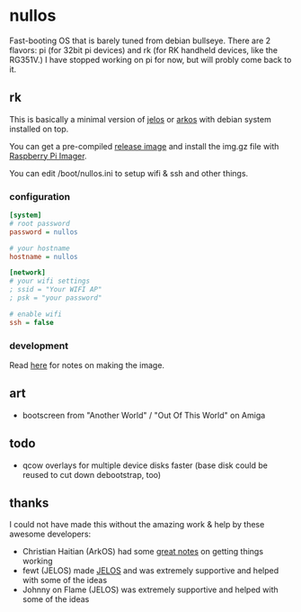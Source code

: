 # nullos

Fast-booting OS that is barely tuned from debian bullseye. There are 2 flavors: pi (for 32bit pi devices) and rk (for RK handheld devices, like the RG351V.) I have stopped working on pi for now, but will probly come back to it.

## rk

This is basically a minimal version of [jelos](https://github.com/JustEnoughLinuxOS/distribution) or [arkos](https://github.com/christianhaitian/arkos) with debian system installed on top.

You can get a pre-compiled [release image](https://github.com/notnullgames/nullos/releases) and install the img.gz file with [Raspberry Pi Imager](https://www.raspberrypi.com/software/).

You can edit /boot/nullos.ini to setup wifi & ssh and other things.

### configuration

```ini
[system]
# root password
password = nullos

# your hostname
hostname = nullos

[network]
# your wifi settings
; ssid = "Your WIFI AP"
; psk = "your password"

# enable wifi
ssh = false
```

### development

Read [here](https://github.com/notnullgames/nullos/wiki/Development) for notes on making the image.


## art

- bootscreen from "Another World" / "Out Of This World" on Amiga


## todo

- qcow overlays for multiple device disks faster (base disk could be reused to cut down debootstrap, too)

## thanks

I could not have made this without the amazing work & help by these awesome developers:

- Christian Haitian (ArkOS) had some [great notes](https://github.com/christianhaitian/arkos/wiki/Building) on getting things working
- fewt (JELOS) made [JELOS](https://github.com/JustEnoughLinuxOS/distribution) and was extremely supportive and helped with some of the ideas
- Johnny on Flame (JELOS) was extremely supportive and helped with some of the ideas
